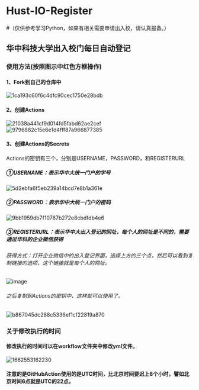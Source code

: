 # Hust-IO-Register
#（仅供参考学习Python，如果有相关需要申请出入校，请认真报备。）
## 华中科技大学出入校门每日自动登记


### 使用方法(按照图示中红色方框操作)

#### 1、Fork到自己的仓库中

![1ca193c60f6c4dfc90cec1750e28bdb](https://user-images.githubusercontent.com/67460808/188874980-5dd4a08d-0053-4821-89ed-137cecbc8fd8.png)

#### 2、创建Actions

![21038a441cf9d014fd5fabd62ae2cef](https://user-images.githubusercontent.com/67460808/188875086-1aa78c1a-2f52-4e17-9612-4cc695fe0eca.png)
![9796882c15e6e1d4fff87a966877385](https://user-images.githubusercontent.com/67460808/188875129-237bdede-2b97-4975-9fcd-108fb03feb2e.png)

#### 3、创建Actions的Secrets
Actions的密钥有三个，分别是USERNAME，PASSWORD，和REGISTERURL
##### ①USERNAME：表示华中大统一门户的学号

![5d2ebfa6f5eb239a14bcd7e8b1a361e](https://user-images.githubusercontent.com/67460808/188875555-bb8310e5-db8c-4beb-83b9-4ee98c444c75.png)

##### ②PASSWORD：表示华中大统一门户的密码

![9bb1959db7f10767b272e8cbdfdb4e6](https://user-images.githubusercontent.com/67460808/188875645-8fb3086e-a330-45de-9af3-e9b656b90f2a.png)

##### ③REGISTERURL：表示华中大出入登记的网址，每个人的网址是不同的，需要通过华科的企业微信获得

###### 获得方式：打开企业微信中的出入登记界面，选择上方的三个点，然后可以看到复制链接的选项，这个链接就是每个人的网址。

![image](https://user-images.githubusercontent.com/67460808/188876109-7fc91f31-870a-4139-b966-d382d5a66bfe.png)

###### 之后复制到Actions的密钥中，这样就可以使用了。
![b867045dc288c5336ef1cf22819a870](https://user-images.githubusercontent.com/67460808/188876322-b1b04673-06a1-43ed-9d6d-7b7842362254.png)


### 关于修改执行的时间

#### 修改执行的时间可以在workflow文件夹中修改yml文件。

![1662553162230](https://user-images.githubusercontent.com/67460808/188876995-a861e9cb-e6dd-4690-b2ba-8c0952195613.png)

#### 注意的是GitHubAction使用的是UTC时间，比北京时间要迟上8个小时，譬如北京时间6点就是UTC的22点。

